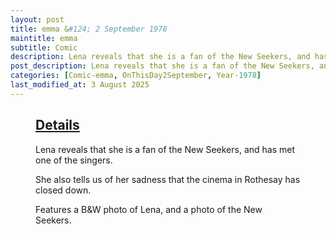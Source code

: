 ```yaml
---
layout: post
title: emma &#124; 2 September 1978
maintitle: emma
subtitle: Comic
description: Lena reveals that she is a fan of the New Seekers, and has met one of the singers.
post_description: Lena reveals that she is a fan of the New Seekers, and has met one of the singers.
categories: [Comic-emma, OnThisDay2September, Year-1978]
last_modified_at: 3 August 2025
---
```


<figure class="fig3">
<div class="CardLayout">
<div class="CardItem"><h2 id="infobox1" class="infobox"><a href="#infobox1">Details</a></h2>
<div class="CardItem split">
<p>Lena reveals that she is a fan of the New Seekers, and has met one of the singers.</p>
<p>She also tells us of her sadness that the cinema in Rothesay has closed down.</p>
<p>Features a B&W photo of Lena, and a photo of the New Seekers.</p>
</div></div></div>
</figure>
